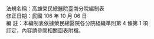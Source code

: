 法規名稱：高雄榮民總醫院臺南分院編制表  
修正日期：民國 106 年 10 月 06 日  
編 註：本編制表依據榮民總醫院各分院組織準則第 4 條第 1 項  
訂定，內容請參閱相關圖表附檔。  


